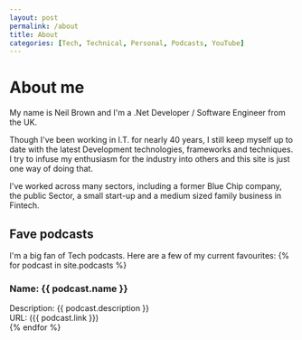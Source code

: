 ```yaml
---
layout: post
permalink: /about
title: About
categories: [Tech, Technical, Personal, Podcasts, YouTube]
---
```

# About me

My name is Neil Brown and I'm a .Net Developer / Software Engineer from the UK.

Though I've been working in I.T. for nearly 40 years, I still keep myself up to date with the latest Development technologies, frameworks and techniques. I try to infuse my enthusiasm for the industry into others and this site is just one way of doing that.

I've worked across many sectors, including a former Blue Chip company, the public Sector, a small start-up and a medium sized family business in Fintech.

## Fave podcasts
I'm a big fan of Tech podcasts. Here are a few of my current favourites:
 {% for podcast in site.podcasts %}
   ### Name: {{ podcast.name }}  
   Description: {{ podcast.description }}  
   URL: ({{ podcast.link }}) 
	<br />
 {% endfor %}

